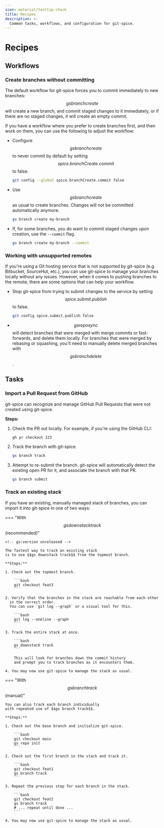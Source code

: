 ```yaml
---
icon: material/tooltip-check
title: Recipes
description: >-
  Common tasks, workflows, and configuration for git-spice.
---
```


# Recipes

## Workflows

### Create branches without committing

<!-- gs:version v0.5.0 -->

The default workflow for git-spice forces you to commit immediately
to new branches: $$gs branch create$$ will create a new branch,
and commit staged changes to it immediately,
or if there are no staged changes, it will create an empty commit.

If you have a workflow where you prefer to create branches first,
and then work on them, you can use the following to adjust the workflow:

- Configure $$gs branch create$$ to never commit by default
  by setting $$spice.branchCreate.commit$$ to false.

    ```bash
    git config --global spice.branchCreate.commit false
    ```

- Use $$gs branch create$$ as usual to create branches.
  Changes will not be committed automatically anymore.

    ```bash
    gs branch create my-branch
    ```

- If, for some branches, you do want to commit staged changes upon creation,
  use the `--commit` flag.

    ```bash
    gs branch create my-branch --commit
    ```

### Working with unsupported remotes

<!-- gs:version v0.6.0 -->

If you're using a Git hosting service that is not supported by git-spice
(e.g. Bitbucket, SourceHut, etc.),
you can use git-spice to manage your branches locally without any issues.
However, when it comes to pushing branches to the remote,
there are some options that can help your workflow.

- Stop git-spice from trying to submit changes to the service
  by setting $$spice.submit.publish$$ to false.

    ```bash
    git config spice.submit.publish false
    ```

- $$gs repo sync$$ will detect branches that were merged
  with merge commits or fast-forwards, and delete them locally.
  For branches that were merged by rebasing or squashing,
  you'll need to manually delete merged branches with $$gs branch delete$$.

## Tasks

### Import a Pull Request from GitHub

git-spice can recognize and manage GitHub Pull Requests
that were not created using git-spice.

**Steps:**

1. Check the PR out locally.
   For example, if you're using the GitHub CLI:

    ```bash
    gh pr checkout 123
    ```

2. Track the branch with git-spice.

    ```bash
    gs branch track
    ```

3. Attempt to re-submit the branch.
   git-spice will automatically detect the existing open PR for it,
   and associate the branch with that PR.

    ```bash
    gs branch submit
    ```

### Track an existing stack

If you have an existing, manually managed stack of branches,
you can import it into git-spice in one of two ways:

=== "With $$gs downstack track$$ (recommended)"

    <!-- gs:version unreleased -->

    The fastest way to track an existing stack
    is to use $$gs downstack track$$ from the topmost branch.

    **Steps:**

    1. Check out the topmost branch.

        ```bash
        git checkout feat3
        ```

    2. Verify that the branches in the stack are reachable from each other
      in the correct order.
      You can use `git log --graph` or a visual tool for this.

        ```bash
        git log --oneline --graph
        ```

    3. Track the entire stack at once.

        ```bash
        gs downstack track
        ```

        This will look for branches down the commit history
        and prompt you to track branches as it encounters them.

    4. You may now use git-spice to manage the stack as usual.

=== "With $$gs branch track$$ (manual)"

    You can also track each branch individually
    with repeated use of $$gs branch track$$.

    **Steps:**

    1. Check out the base branch and initialize git-spice.

        ```bash
        git checkout main
        gs repo init
        ```

    2. Check out the first branch in the stack and track it.

        ```bash
        git checkout feat1
        gs branch track
        ```

    3. Repeat the previous step for each branch in the stack.

        ```bash
        git checkout feat2
        gs branch track
        # ... repeat until done ...
        ```

    4. You may now use git-spice to manage the stack as usual.
